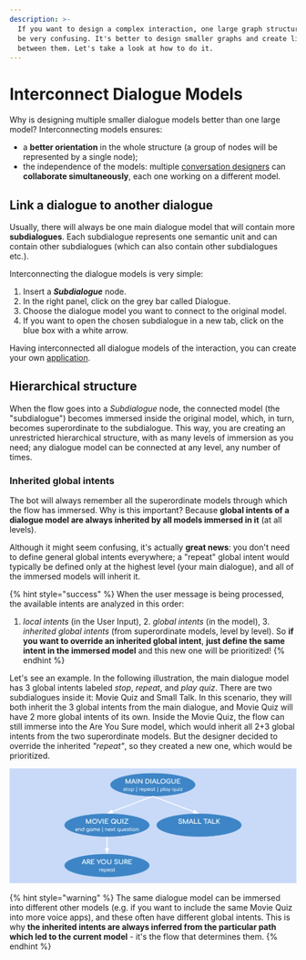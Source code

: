 ```yaml
---
description: >-
  If you want to design a complex interaction, one large graph structure could
  be very confusing. It's better to design smaller graphs and create links
  between them. Let's take a look at how to do it.
---
```


# Interconnect Dialogue Models

Why is designing multiple smaller dialogue models better than one large model? Interconnecting models ensures:

* a **better orientation** in the whole structure \(a group of nodes will be represented by a single node\);
* the independence of the models: multiple [conversation designers](../collaborate.md) can **collaborate simultaneously**, each one working on a different model.

## Link a dialogue to another dialogue



Usually, there will always be one main dialogue model that will contain more **subdialogues**. Each subdialogue represents one semantic unit and can contain other subdialogues \(which can also contain other subdialogues etc.\).

Interconnecting the dialogue models is very simple:

1. Insert a _**Subdialogue**_ node.
2. In the right panel, click on the grey bar called Dialogue.
3. Choose the dialogue model you want to connect to the original model.
4. If you want to open the chosen subdialogue in a new tab, click on the blue box with a white arrow.

Having interconnected all dialogue models of the interaction, you can create your own [application](../applications/).

## **Hierarchical structure**

When the flow goes into a _Subdialogue_ node, the connected model \(the "subdialogue"\) becomes immersed inside the original model, which, in turn, becomes superordinate to the subdialogue. This way, you are creating an unrestricted hierarchical structure, with as many levels of immersion as you need; any dialogue model can be connected at any level, any number of times.

### Inherited global intents

The bot will always remember all the superordinate models through which the flow has immersed. Why is this important? Because **global intents of a dialogue model are always inherited by all models immersed in it** \(at all levels\).

Although it might seem confusing, it's actually **great news**: you don't need to define general global intents everywhere; a "repeat" global intent would typically be defined only at the highest level \(your main dialogue\), and all of the immersed models will inherit it.

{% hint style="success" %}
When the user message is being processed, the available intents are analyzed in this order:  
1. _local intents_ \(in the User Input\), 2. _global intents_ \(in the model\), 3. _inherited global intents_ \(from superordinate models, level by level\). So **if you want to override an inherited global intent**, **just define the same intent in the immersed model** and this new one will be prioritized!
{% endhint %}

Let's see an example. In the following illustration, the main dialogue model has 3 global intents labeled _stop_, _repeat_, and _play quiz_. There are two subdialogues inside it: Movie Quiz and Small Talk. In this scenario, they will both inherit the 3 global intents from the main dialogue, and Movie Quiz will have 2 more global intents of its own. Inside the Movie Quiz, the flow can still immerse into the Are You Sure model, which would inherit all 2+3 global intents from the two superordinate models. But the designer decided to override the inherited _"repeat"_, so they created a new one, which would be prioritized.

![](../../.gitbook/assets/image%20%2862%29.png)

{% hint style="warning" %}
The same dialogue model can be immersed into different other models \(e.g. if you want to include the same Movie Quiz into more voice apps\), and these often have different global intents. This is why **the inherited intents are always inferred from the particular path which led to the current model** - it's the flow that determines them.
{% endhint %}

